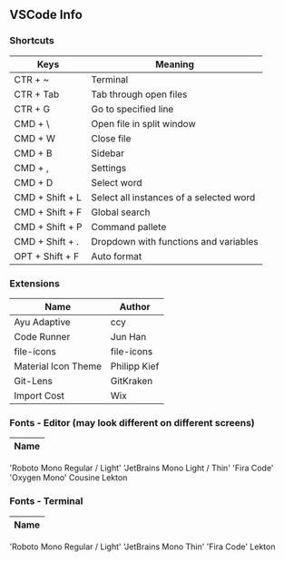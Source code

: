 
## VSCode Info

### Shortcuts
Keys | Meaning
---------- | ----------
CTR + ~ | Terminal
CTR + Tab | Tab through open files
CTR + G | Go to specified line
CMD + \ | Open file in split window
CMD + W | Close file
CMD + B | Sidebar
CMD + , | Settings
CMD + D | Select word
CMD + Shift + L | Select all instances of a selected word
CMD + Shift + F | Global search
CMD + Shift + P | Command pallete
CMD + Shift + . | Dropdown with functions and variables
OPT + Shift + F | Auto format

### Extensions
Name  |  Author
----- | -------
Ayu Adaptive | ccy
Code Runner | Jun Han
file-icons | file-icons
Material Icon Theme | Philipp Kief
Git-Lens | GitKraken
Import Cost | Wix

### Fonts - Editor (may look different on different screens)
Name  |
----- |
'Roboto Mono Regular / Light'
'JetBrains Mono Light / Thin'
'Fira Code'
'Oxygen Mono'
Cousine
Lekton

### Fonts - Terminal
Name  |
----- |
'Roboto Mono Regular / Light'
'JetBrains Mono Thin'
'Fira Code'
Lekton
